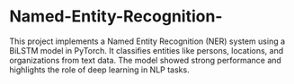 # Named-Entity-Recognition-
This project implements a Named Entity Recognition (NER) system using a BiLSTM model in PyTorch. It classifies entities like persons, locations, and organizations from text data. The model showed strong performance and highlights the role of deep learning in NLP tasks.
